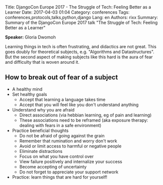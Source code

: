 Title: DjangoCon Europe 2017 - The Struggle of Tech: Feeling Better as a Learner
Date:   2017-04-03 01:04
Category: conferences
Tags: conferences,protocols,talks,python,django
Lang: en
Authors: rixx
Summary: Summary of the DjangoCon Europe 2017 talk "The Struggle of Tech: Feeling Better as a Learner"

**Speaker:** Gloria Dwomoh

Learning things in tech is often frustrating, and didactics are not great. This goes doubly for theoretical subjects,
e.g. "Algorithms and Datastructures". But the second aspect of making subjects like this hard is the aura of fear and
difficulty that is woven around it.

## How to break out of fear of a subject

* A healthy mind
* Set healthy goals
    * Accept that learning a language takes time
    * Accept that you will feel like you don't understand anything
* Understand why you are afraid
    * Direct associations (via hebbian learning, eg of pain and learning)
    * These associations need to be reframed (aka exposure therapy: dealing with fears in a safe environment)
* Practice beneficial thoughts
    * Do not be afraid of going against the grain
    * Remember that rumination and worry don't work
    * Avoid or limit access to harmful or negative people
    * Eliminate distractions
    * Focus on what you have control over
    * View failure positively and internalize your success
    * Become accepting of uncertainty
    * Do not forget to appreciate your support network
* Practice: learn things that are hard for yourself!
